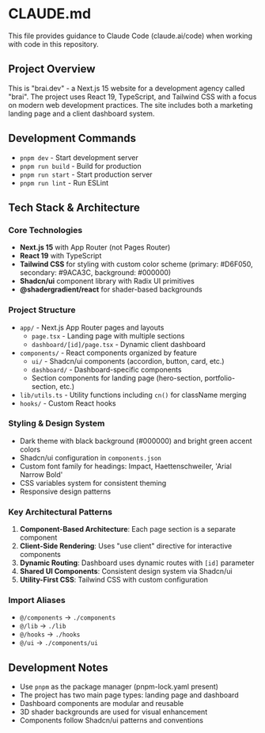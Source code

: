 # CLAUDE.md

This file provides guidance to Claude Code (claude.ai/code) when working with code in this repository.

## Project Overview

This is "brai.dev" - a Next.js 15 website for a development agency called "brai". The project uses React 19, TypeScript, and Tailwind CSS with a focus on modern web development practices. The site includes both a marketing landing page and a client dashboard system.

## Development Commands

- `pnpm dev` - Start development server
- `pnpm run build` - Build for production
- `pnpm run start` - Start production server
- `pnpm run lint` - Run ESLint

## Tech Stack & Architecture

### Core Technologies
- **Next.js 15** with App Router (not Pages Router)
- **React 19** with TypeScript
- **Tailwind CSS** for styling with custom color scheme (primary: #D6F050, secondary: #9ACA3C, background: #000000)
- **Shadcn/ui** component library with Radix UI primitives
- **@shadergradient/react** for shader-based backgrounds

### Project Structure
- `app/` - Next.js App Router pages and layouts
  - `page.tsx` - Landing page with multiple sections
  - `dashboard/[id]/page.tsx` - Dynamic client dashboard
- `components/` - React components organized by feature
  - `ui/` - Shadcn/ui components (accordion, button, card, etc.)
  - `dashboard/` - Dashboard-specific components
  - Section components for landing page (hero-section, portfolio-section, etc.)
- `lib/utils.ts` - Utility functions including `cn()` for className merging
- `hooks/` - Custom React hooks

### Styling & Design System
- Dark theme with black background (#000000) and bright green accent colors
- Shadcn/ui configuration in `components.json`
- Custom font family for headings: Impact, Haettenschweiler, 'Arial Narrow Bold'
- CSS variables system for consistent theming
- Responsive design patterns

### Key Architectural Patterns
1. **Component-Based Architecture**: Each page section is a separate component
2. **Client-Side Rendering**: Uses "use client" directive for interactive components
3. **Dynamic Routing**: Dashboard uses dynamic routes with `[id]` parameter
4. **Shared UI Components**: Consistent design system via Shadcn/ui
5. **Utility-First CSS**: Tailwind CSS with custom configuration


### Import Aliases
- `@/components` → `./components`
- `@/lib` → `./lib`
- `@/hooks` → `./hooks`
- `@/ui` → `./components/ui`

## Development Notes

- Use `pnpm` as the package manager (pnpm-lock.yaml present)
- The project has two main page types: landing page and dashboard
- Dashboard components are modular and reusable
- 3D shader backgrounds are used for visual enhancement
- Components follow Shadcn/ui patterns and conventions